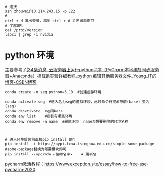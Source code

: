 ```shell
# 连接
ssh zhouwei@10.214.243.15 -p 222
#
ctrl + d 退出登录，再按 ctrl + d 关闭当前窗口
# 了解GPU
cat /proc/version
lspci | grep -i nvidia
```



# python 环境

主要参考了[(34条消息) 云服务器上运行python程序（PyCharm本地编辑同步服务器+Anaconda）挂载跑实验详细教程_python 编辑其他服务器文件_Young_IT的博客-CSDN博客](https://blog.csdn.net/Young_IT/article/details/121874046)

```shell
conda create -n seg python=3.10  #创建虚拟环境

conda activate seg  #进入名为seg的虚拟环境，此时命令行提示符前(base) 变为 (seg)
conda deactivate  #返回base
conda env list    #查看有哪些环境
conda env remove -n name  #删除环境  name为想要删除的环境名称



# 进入环境后装包直接pip install 即可
pip install -i https://pypi.tuna.tsinghua.edu.cn/simple some-package  #some-package替换为所需模块即可
pip install --upgrade <包的名字>    # 更新包
```

pycharm激活教程：https://www.exception.site/essay/how-to-free-use-pycharm-2020





